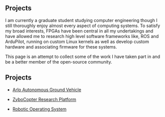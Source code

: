 ## Projects

I am currently a graduate student studying computer engineering though I still thoroughly enjoy almost every aspect of computing systems. To satisfy my broad interests, FPGAs have been central in all my undertakings and have allowed me to research high level software frameworks like, ROS and ArduPilot, running on custom Linux kernels as well as develop custom hardware and associating firmware for these systems.

This page is an attempt to collect some of the work I have taken part in and be a
better member of the open-source community.


## Projects

- [Arlo Autonomous Ground Vehicle](https://smartsystemslab-uf.github.io/Projects/ArloAGV)

- [ZyboCopter Research Platform](https://smartsystemslab-uf.github.io/Projects/Multicopters/ZyboCopter)

- [Robotic Operating System](https://smartsystemslab-uf.github.io/Projects/ROS)
